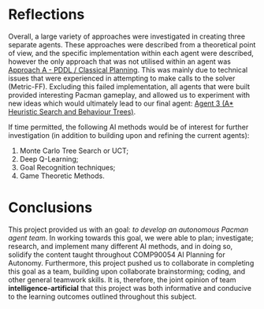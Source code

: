 # Reflections

Overall, a large variety of approaches were investigated in creating three separate agents. These approaches were described from a theoretical point of view, and the specific implementation within each agent were described, however the only approach that was not utilised within an agent was [Approach A - PDDL / Classical Planning](Approach-A). This was mainly due to technical issues that were experienced in attempting to make calls to the solver (Metric-FF). Excluding this failed implementation, all agents that were built provided interesting Pacman gameplay, and allowed us to experiment with new ideas which would ultimately lead to our final agent: [Agent 3 (A\* Heuristic Search and Behaviour Trees)](Agent-Three).

If time permitted, the following AI methods would be of interest for further investigation (in addition to building upon and refining the current agents):

1. Monte Carlo Tree Search or UCT;
2. Deep Q-Learning;
3. Goal Recognition techniques;
4. Game Theoretic Methods.

# Conclusions

This project provided us with an goal: *to develop an autonomous Pacman agent team*. In working towards this goal, we were able to plan; investigate; research, and implement many different AI methods, and in doing so, solidify the content taught throughout COMP90054 AI Planning for Autonomy. Furthermore, this project pushed us to collaborate in completing this goal as a team, building upon collaborate brainstorming; coding, and other general teamwork skills. It is, therefore, the joint opinion of team **intelligence-artificial** that this project was both informative and conducive to the learning outcomes outlined throughout this subject.